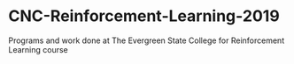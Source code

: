# CNC-Reinforcement-Learning-2019
Programs and work done at The Evergreen State College for Reinforcement Learning course
